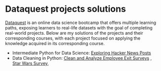 # Dataquest projects solutions 
[Dataquest](Dataquest.io) is an online data science bootcamp that offers multiple learning paths, exposing learners to real-life datasets with the goal of completing real-world projects. Below are my solutions of the projects and their corresponding courses, with each project focused on applying the knowledge acquired in its corresponding course.
* Intermediate Python for Data Science: [Exploring Hacker News Posts](https://github.com/EstefaniaCasal/Dataquest-projects/blob/main/hacker_news-Copy1.ipynb)
* Data Cleaning in Python: [Clean and Analyze Employee Exit Surveys](https://github.com/EstefaniaCasal/Dataquest-projects/blob/main/Employee_Exit_Surveys-Copy1.ipynb) , [Star Wars Survey](https://github.com/EstefaniaCasal/Dataquest-projects/blob/main/star_wars.ipynb),
